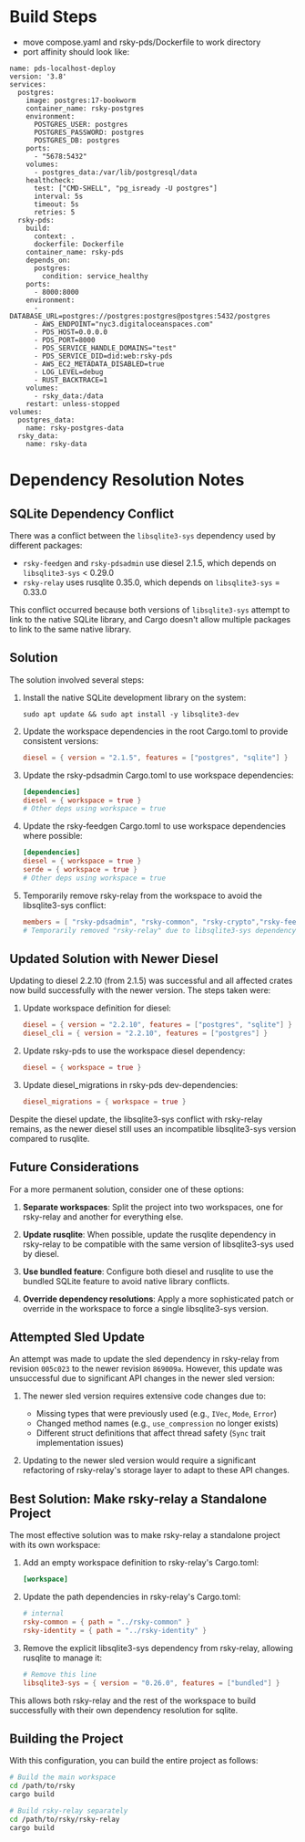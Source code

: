 # Build Steps

- move compose.yaml and rsky-pds/Dockerfile to work directory
- port affinity should look like:

```docker
name: pds-localhost-deploy
version: '3.8'
services:
  postgres:
    image: postgres:17-bookworm
    container_name: rsky-postgres
    environment:
      POSTGRES_USER: postgres
      POSTGRES_PASSWORD: postgres
      POSTGRES_DB: postgres
    ports:
      - "5678:5432"
    volumes:
      - postgres_data:/var/lib/postgresql/data
    healthcheck:
      test: ["CMD-SHELL", "pg_isready -U postgres"]
      interval: 5s
      timeout: 5s
      retries: 5
  rsky-pds:
    build:
      context: .
      dockerfile: Dockerfile
    container_name: rsky-pds
    depends_on:
      postgres:
        condition: service_healthy
    ports:
      - 8000:8000
    environment:
      - DATABASE_URL=postgres://postgres:postgres@postgres:5432/postgres
      - AWS_ENDPOINT="nyc3.digitaloceanspaces.com"
      - PDS_HOST=0.0.0.0
      - PDS_PORT=8000
      - PDS_SERVICE_HANDLE_DOMAINS="test"
      - PDS_SERVICE_DID=did:web:rsky-pds
      - AWS_EC2_METADATA_DISABLED=true
      - LOG_LEVEL=debug
      - RUST_BACKTRACE=1
    volumes:
      - rsky_data:/data
    restart: unless-stopped
volumes:
  postgres_data:
    name: rsky-postgres-data
  rsky_data:
    name: rsky-data
```

# Dependency Resolution Notes

## SQLite Dependency Conflict

There was a conflict between the `libsqlite3-sys` dependency used by different packages:

- `rsky-feedgen` and `rsky-pdsadmin` use diesel 2.1.5, which depends on `libsqlite3-sys` < 0.29.0
- `rsky-relay` uses rusqlite 0.35.0, which depends on `libsqlite3-sys` = 0.33.0

This conflict occurred because both versions of `libsqlite3-sys` attempt to link to the native SQLite library, and Cargo doesn't allow multiple packages to link to the same native library.

## Solution

The solution involved several steps:

1. Install the native SQLite development library on the system:
   ```
   sudo apt update && sudo apt install -y libsqlite3-dev
   ```

2. Update the workspace dependencies in the root Cargo.toml to provide consistent versions:
   ```toml
   diesel = { version = "2.1.5", features = ["postgres", "sqlite"] }
   ```

3. Update the rsky-pdsadmin Cargo.toml to use workspace dependencies:
   ```toml
   [dependencies]
   diesel = { workspace = true }
   # Other deps using workspace = true
   ```

4. Update the rsky-feedgen Cargo.toml to use workspace dependencies where possible:
   ```toml
   [dependencies]
   diesel = { workspace = true }
   serde = { workspace = true }
   # Other deps using workspace = true
   ```

5. Temporarily remove rsky-relay from the workspace to avoid the libsqlite3-sys conflict:
   ```toml
   members = [ "rsky-pdsadmin", "rsky-common", "rsky-crypto","rsky-feedgen", ... ]
   # Temporarily removed "rsky-relay" due to libsqlite3-sys dependency conflict
   ```

## Updated Solution with Newer Diesel

Updating to diesel 2.2.10 (from 2.1.5) was successful and all affected crates now build successfully with the newer version. The steps taken were:

1. Update workspace definition for diesel:
   ```toml
   diesel = { version = "2.2.10", features = ["postgres", "sqlite"] }
   diesel_cli = { version = "2.2.10", features = ["postgres"] }
   ```

2. Update rsky-pds to use the workspace diesel dependency:
   ```toml
   diesel = { workspace = true }
   ```

3. Update diesel_migrations in rsky-pds dev-dependencies:
   ```toml
   diesel_migrations = { workspace = true }
   ```

Despite the diesel update, the libsqlite3-sys conflict with rsky-relay remains, as the newer diesel still uses an incompatible libsqlite3-sys version compared to rusqlite.

## Future Considerations

For a more permanent solution, consider one of these options:

1. **Separate workspaces**: Split the project into two workspaces, one for rsky-relay and another for everything else.

2. **Update rusqlite**: When possible, update the rusqlite dependency in rsky-relay to be compatible with the same version of libsqlite3-sys used by diesel.

3. **Use bundled feature**: Configure both diesel and rusqlite to use the bundled SQLite feature to avoid native library conflicts.

4. **Override dependency resolutions**: Apply a more sophisticated patch or override in the workspace to force a single libsqlite3-sys version.

## Attempted Sled Update

An attempt was made to update the sled dependency in rsky-relay from revision `005c023` to the newer revision `869009a`. However, this update was unsuccessful due to significant API changes in the newer sled version:

1. The newer sled version requires extensive code changes due to:
   - Missing types that were previously used (e.g., `IVec`, `Mode`, `Error`)
   - Changed method names (e.g., `use_compression` no longer exists)
   - Different struct definitions that affect thread safety (`Sync` trait implementation issues)

2. Updating to the newer sled version would require a significant refactoring of rsky-relay's storage layer to adapt to these API changes.

## Best Solution: Make rsky-relay a Standalone Project

The most effective solution was to make rsky-relay a standalone project with its own workspace:

1. Add an empty workspace definition to rsky-relay's Cargo.toml:
   ```toml
   [workspace]
   ```

2. Update the path dependencies in rsky-relay's Cargo.toml:
   ```toml
   # internal
   rsky-common = { path = "../rsky-common" }
   rsky-identity = { path = "../rsky-identity" }
   ```

3. Remove the explicit libsqlite3-sys dependency from rsky-relay, allowing rusqlite to manage it:
   ```toml
   # Remove this line
   libsqlite3-sys = { version = "0.26.0", features = ["bundled"] }
   ```

This allows both rsky-relay and the rest of the workspace to build successfully with their own dependency resolution for sqlite.

## Building the Project

With this configuration, you can build the entire project as follows:

```bash
# Build the main workspace
cd /path/to/rsky
cargo build

# Build rsky-relay separately
cd /path/to/rsky/rsky-relay
cargo build
```